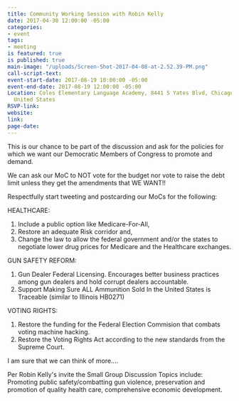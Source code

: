 ```yaml
---
title: Community Working Session with Robin Kelly
date: 2017-04-30 12:00:00 -05:00
categories:
- event
tags:
- meeting
is featured: true
is published: true
main-image: "/uploads/Screen-Shot-2017-04-08-at-2.52.39-PM.png"
call-script-text: 
event-start-date: 2017-08-19 10:00:00 -05:00
event-end-date: 2017-08-19 12:00:00 -05:00
Location: Coles Elementary Language Academy, 8441 S Yates Blvd, Chicago, IL  60617,
  United States
RSVP-link: 
website: 
link: 
page-date: 
---
```


This is our chance to be part of the discussion and ask for the policies for which we want our Democratic Members of Congress to promote and demand. 

We can ask our MoC to NOT vote for the budget nor vote to raise the debt limit unless they get the amendments that WE WANT!!  

Respectfully start tweeting and postcarding our MoCs for the following: 

HEALTHCARE: 
1. Include a public option like Medicare-For-All, 
2. Restore an adequate Risk corridor and, 
3. Change the law to allow the federal government and/or the states to negotiate lower drug prices for Medicare and the Healthcare exchanges.

GUN SAFETY REFORM: 
1. Gun Dealer Federal Licensing. Encourages better business practices among gun dealers and hold corrupt dealers accountable. 
2. Support Making Sure ALL Ammunition Sold In the United States is Traceable (similar to Illinois HB0271)

VOTING RIGHTS: 
1. Restore the funding for the Federal Election Commision that combats voting machine hacking. 
2. Restore the Voting Rights Act according to the new standards from the Supreme Court. 

I am sure that we can think of more....

Per Robin Kelly's invite the Small Group Discussion Topics include: Promoting public safety/combatting gun violence, preservation and promotion of quality health care, comprehensive economic development. 
